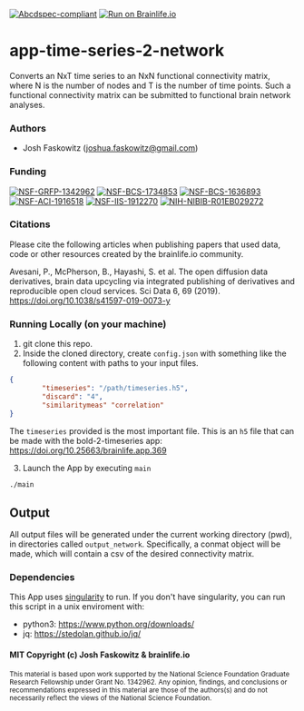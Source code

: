 [![Abcdspec-compliant](https://img.shields.io/badge/ABCD_Spec-v1.1-green.svg)](https://github.com/brain-life/abcd-spec)
[![Run on Brainlife.io](https://img.shields.io/badge/Brainlife-brainlife.app.372-blue.svg)](https://doi.org/10.25663/brainlife.app.372)

# app-time-series-2-network
Converts an NxT time series to an NxN functional connectivity matrix, where N is the number of nodes and T is the number of time points. Such a functional connectivity matrix can be submitted to functional brain network analyses. 

### Authors 

- Josh Faskowitz (joshua.faskowitz@gmail.com) 

### Funding 

[![NSF-GRFP-1342962](https://img.shields.io/badge/NSF_GRFP-1342962-blue.svg)](https://www.nsf.gov/awardsearch/showAward?AWD_ID=1342962)
[![NSF-BCS-1734853](https://img.shields.io/badge/NSF_BCS-1734853-blue.svg)](https://nsf.gov/awardsearch/showAward?AWD_ID=1734853)
[![NSF-BCS-1636893](https://img.shields.io/badge/NSF_BCS-1636893-blue.svg)](https://nsf.gov/awardsearch/showAward?AWD_ID=1636893)
[![NSF-ACI-1916518](https://img.shields.io/badge/NSF_ACI-1916518-blue.svg)](https://nsf.gov/awardsearch/showAward?AWD_ID=1916518)
[![NSF-IIS-1912270](https://img.shields.io/badge/NSF_IIS-1912270-blue.svg)](https://nsf.gov/awardsearch/showAward?AWD_ID=1912270)
[![NIH-NIBIB-R01EB029272](https://img.shields.io/badge/NIH_NIBIB-R01EB029272-green.svg)](https://grantome.com/grant/NIH/R01-EB029272-01)

### Citations 

Please cite the following articles when publishing papers that used data, code or other resources created by the brainlife.io community. 

Avesani, P., McPherson, B., Hayashi, S. et al. The open diffusion data derivatives, brain data upcycling via integrated publishing of derivatives and reproducible open cloud services. Sci Data 6, 69 (2019). https://doi.org/10.1038/s41597-019-0073-y

### Running Locally (on your machine)

1. git clone this repo.
2. Inside the cloned directory, create `config.json` with something like the following content with paths to your input files.

```json
{
        "timeseries": "/path/timeseries.h5",
        "discard": "4",
        "similaritymeas" "correlation"
}
```

The `timeseries` provided is the most important file. This is an `h5` file that can be made with the bold-2-timeseries app: https://doi.org/10.25663/brainlife.app.369

3. Launch the App by executing `main`

```bash
./main
```

## Output

All output files will be generated under the current working directory (pwd), in directories called `output_network`. Specifically, a conmat object will be made, which will contain a csv of the desired connectivity matrix. 

### Dependencies

This App uses [singularity](https://www.sylabs.io/singularity/) to run. If you don't have singularity, you can run this script in a unix enviroment with:  

  - python3: https://www.python.org/downloads/
  - jq: https://stedolan.github.io/jq/
  
  #### MIT Copyright (c) Josh Faskowitz & brainlife.io

<sub> This material is based upon work supported by the National Science Foundation Graduate Research Fellowship under Grant No. 1342962. Any opinion, findings, and conclusions or recommendations expressed in this material are those of the authors(s) and do not necessarily reflect the views of the National Science Foundation. </sub>
